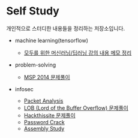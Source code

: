 # Self Study

개인적으로 스터디한 내용들을 정리하는 저장소입니다.

- machine learning(tensorflow)
  + [모두를 위한 머신러닝/딥러닝 강의 내용 메모 정리](https://github.com/akagaeng/self-study/tree/master/tensorflow/sungkim)
- problem-solving
  + [MSP 2014 문제풀이](https://github.com/akagaeng/self-study/blob/master/problem-solving/MSP-2014/msp2014.md)

- infosec
  + [Packet Analysis](https://github.com/akagaeng/self-study/blob/master/infosec/PacketAnalysis/packet-analysis.md)
  + [LOB (Lord of the Buffer Overflow) 문제풀이](https://github.com/akagaeng/self-study/blob/master/infosec/LOB/lob.md)
  + [Hackthissite 문제풀이](https://github.com/akagaeng/self-study/blob/master/infosec/Hackthissite/hackthissite.md)
  + [Password Crack](https://github.com/akagaeng/self-study/blob/master/infosec/Password-Crack/password-crack.md)
  + [Assembly Study](https://github.com/akagaeng/self-study/blob/master/infosec/AssemblyStudy/assembly.md)


